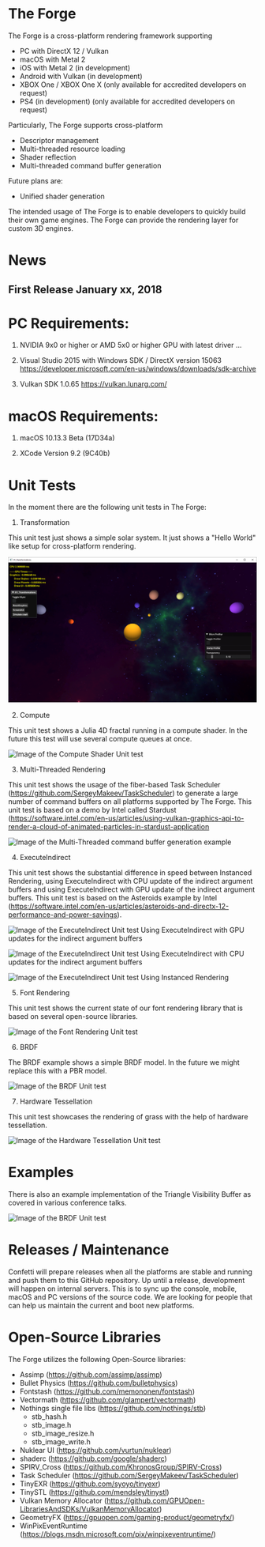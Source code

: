 # The Forge
The Forge is a cross-platform rendering framework supporting
- PC with DirectX 12 / Vulkan
- macOS with Metal 2
- iOS with Metal 2 (in development)
- Android with Vulkan (in development)
- XBOX One / XBOX One X (only available for accredited developers on request)
- PS4 (in development) (only available for accredited developers on request)

Particularly, The Forge supports cross-platform
- Descriptor management
- Multi-threaded resource loading
- Shader reflection
- Multi-threaded command buffer generation

Future plans are:
- Unified shader generation

The intended usage of The Forge is to enable developers to quickly build their own game engines. The Forge can provide the rendering layer for custom 3D engines.


# News
## First Release January xx, 2018



# PC Requirements:

1. NVIDIA 9x0 or higher or AMD 5x0 or higher GPU with latest driver ...

2. Visual Studio 2015 with Windows SDK / DirectX version 15063
https://developer.microsoft.com/en-us/windows/downloads/sdk-archive

3. Vulkan SDK 1.0.65 
https://vulkan.lunarg.com/


# macOS Requirements:

1. macOS 10.13.3 Beta (17D34a)

2. XCode Version 9.2 (9C40b)


# Unit Tests
In the moment there are the following unit tests in The Forge:

1. Transformation

This unit test just shows a simple solar system. It just shows a "Hello World" like setup for cross-platform rendering.

![Image of the Transformations Unit test](https://github.com/ConfettiFX/The-Forge/blob/master/Screenshots/01_Transformations.PNG)

2. Compute

This unit test shows a Julia 4D fractal running in a compute shader. In the future this test will use several compute queues at once.

![Image of the Compute Shader Unit test](https://github.com/ConfettiFX/The-Forge/blob/master/Screenshots/02_Compute.PNG)

3. Multi-Threaded Rendering

This unit test shows the usage of the fiber-based Task Scheduler (https://github.com/SergeyMakeev/TaskScheduler) to generate a large number of command buffers on all platforms supported by The Forge. This unit test is based on a demo by Intel called Stardust (https://software.intel.com/en-us/articles/using-vulkan-graphics-api-to-render-a-cloud-of-animated-particles-in-stardust-application

![Image of the Multi-Threaded command buffer generation example](https://github.com/ConfettiFX/The-Forge/blob/master/Screenshots/03_MultiThreading.PNG)

4. ExecuteIndirect

This unit test shows the substantial difference in speed between Instanced Rendering, using ExecuteIndirect with CPU update of the indirect argument buffers and using ExecuteIndirect with GPU update of the indirect argument buffers.
This unit test is based on the Asteroids example by Intel (https://software.intel.com/en-us/articles/asteroids-and-directx-12-performance-and-power-savings).

![Image of the ExecuteIndirect Unit test](https://github.com/ConfettiFX/The-Forge/blob/master/Screenshots/04_ExecuteIndirect.PNG)
Using ExecuteIndirect with GPU updates for the indirect argument buffers

![Image of the ExecuteIndirect Unit test](https://github.com/ConfettiFX/The-Forge/blob/master/Screenshots/04_ExecuteIndirect_2.PNG)
Using ExecuteIndirect with CPU updates for the indirect argument buffers

![Image of the ExecuteIndirect Unit test](https://github.com/ConfettiFX/The-Forge/blob/master/Screenshots/04_ExecuteIndirect_3.PNG)
Using Instanced Rendering

5. Font Rendering

This unit test shows the current state of our font rendering library that is based on several open-source libraries.

![Image of the Font Rendering Unit test](https://github.com/ConfettiFX/The-Forge/blob/master/Screenshots/05_FontRendering.PNG)

6. BRDF

The BRDF example shows a simple BRDF model. In the future we might replace this with a PBR model.

![Image of the BRDF Unit test](https://github.com/ConfettiFX/The-Forge/blob/master/Screenshots/06_BRDF.PNG)

7. Hardware Tessellation

This unit test showcases the rendering of grass with the help of hardware tessellation.

![Image of the Hardware Tessellation Unit test](https://github.com/ConfettiFX/The-Forge/blob/master/Screenshots/07_Hardware_Tessellation.PNG)

# Examples
There is also an example implementation of the Triangle Visibility Buffer as covered in various conference talks.

![Image of the BRDF Unit test](https://github.com/ConfettiFX/The-Forge/blob/master/Screenshots/Visibility_Buffer.png)


# Releases / Maintenance
Confetti will prepare releases when all the platforms are stable and running and push them to this GitHub repository. Up until a release, development will happen on internal servers. This is to sync up the console, mobile, macOS and PC versions of the source code.
We are looking for people that can help us maintain the current and boot new platforms.


# Open-Source Libraries
The Forge utilizes the following Open-Source libraries:
* Assimp (https://github.com/assimp/assimp)
* Bullet Physics (https://github.com/bulletphysics)
* Fontstash (https://github.com/memononen/fontstash)
* Vectormath (https://github.com/glampert/vectormath)
* Nothings single file libs (https://github.com/nothings/stb)
  * stb_hash.h
  * stb_image.h
  * stb_image_resize.h
  * stb_image_write.h
* Nuklear UI (https://github.com/vurtun/nuklear)
* shaderc (https://github.com/google/shaderc)
* SPIRV_Cross (https://github.com/KhronosGroup/SPIRV-Cross)
* Task Scheduler (https://github.com/SergeyMakeev/TaskScheduler)
* TinyEXR (https://github.com/syoyo/tinyexr)
* TinySTL (https://github.com/mendsley/tinystl)
* Vulkan Memory Allocator (https://github.com/GPUOpen-LibrariesAndSDKs/VulkanMemoryAllocator)
* GeometryFX (https://gpuopen.com/gaming-product/geometryfx/)
* WinPixEventRuntime (https://blogs.msdn.microsoft.com/pix/winpixeventruntime/)